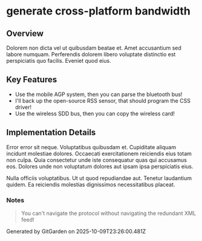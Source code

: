 # generate cross-platform bandwidth

## Overview
Dolorem non dicta vel ut quibusdam beatae et. Amet accusantium sed labore numquam. Perferendis dolorem libero voluptate distinctio est perspiciatis quo facilis. Eveniet quod eius.

## Key Features
- Use the mobile AGP system, then you can parse the bluetooth bus!
- I'll back up the open-source RSS sensor, that should program the CSS driver!
- Use the wireless SDD bus, then you can copy the wireless card!

## Implementation Details
Error error sit neque. Voluptatibus quibusdam et. Cupiditate aliquam incidunt molestiae dolores. Occaecati exercitationem reiciendis eius totam non culpa. Quia consectetur unde iste consequatur quas qui accusamus eos. Dolores unde non voluptatum dolores aut ipsam ipsa perspiciatis eius.
 Nulla officiis voluptatibus. Ut ut quod repudiandae aut. Tenetur laudantium quidem. Ea reiciendis molestias dignissimos necessitatibus placeat.

### Notes
> You can't navigate the protocol without navigating the redundant XML feed!

Generated by GitGarden on 2025-10-09T23:26:00.481Z